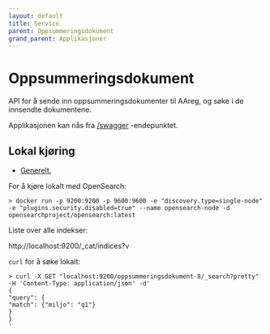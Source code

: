```yaml
---
layout: default
title: Service
parent: Oppsummeringsdokument
grand_parent: Applikasjoner
---
```


# Oppsummeringsdokument

API for å sende inn oppsummeringsdokumenter til AAreg, og søke i de innsendte dokumentene.

Applikasjonen kan nås fra [/swagger](https://testnav-oppsummeringsdokument-service.intern.dev.nav.no/swagger) -endepunktet.

## Lokal kjøring
* [Generelt.](../../docs/local_general.md)

For å kjøre lokalt med OpenSearch:

```
> docker run -p 9200:9200 -p 9600:9600 -e "discovery.type=single-node" -e "plugins.security.disabled=true" --name opensearch-node -d opensearchproject/opensearch:latest
```

Liste over alle indekser:

http://localhost:9200/_cat/indices?v

`curl` for å søke lokalt:

```
> curl -X GET "localhost:9200/oppsummeringsdokument-8/_search?pretty" -H 'Content-Type: application/json' -d'
{
"query": {
"match": {"miljo": "q1"}
}
}
'
```